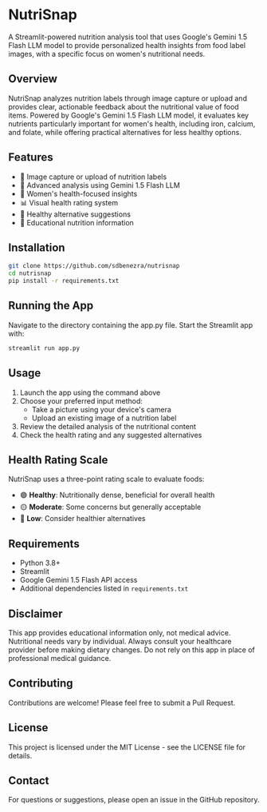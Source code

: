 # NutriSnap

A Streamlit-powered nutrition analysis tool that uses Google's Gemini 1.5 Flash LLM model to provide personalized health insights from food label images, with a specific focus on women's nutritional needs.

## Overview

NutriSnap analyzes nutrition labels through image capture or upload and provides clear, actionable feedback about the nutritional value of food items. Powered by Google's Gemini 1.5 Flash LLM model, it evaluates key nutrients particularly important for women's health, including iron, calcium, and folate, while offering practical alternatives for less healthy options.

## Features

- 📸 Image capture or upload of nutrition labels
- 🤖 Advanced analysis using Gemini 1.5 Flash LLM
- 👩 Women's health-focused insights
- 📊 Visual health rating system
- 🔄 Healthy alternative suggestions
- 📝 Educational nutrition information

## Installation

```bash
git clone https://github.com/sdbenezra/nutrisnap
cd nutrisnap
pip install -r requirements.txt
```

## Running the App

Navigate to the directory containing the app.py file.
Start the Streamlit app with:
```bash
streamlit run app.py
```

## Usage

1. Launch the app using the command above
2. Choose your preferred input method:
   - Take a picture using your device's camera
   - Upload an existing image of a nutrition label
3. Review the detailed analysis of the nutritional content
4. Check the health rating and any suggested alternatives

## Health Rating Scale

NutriSnap uses a three-point rating scale to evaluate foods:
- 🟢 **Healthy**: Nutritionally dense, beneficial for overall health
- 🟡 **Moderate**: Some concerns but generally acceptable
- 🔴 **Low**: Consider healthier alternatives

## Requirements

- Python 3.8+
- Streamlit
- Google Gemini 1.5 Flash API access
- Additional dependencies listed in `requirements.txt`

## Disclaimer

This app provides educational information only, not medical advice. Nutritional needs vary by individual. Always consult your healthcare provider before making dietary changes. Do not rely on this app in place of professional medical guidance.

## Contributing

Contributions are welcome! Please feel free to submit a Pull Request.

## License

This project is licensed under the MIT License - see the LICENSE file for details.

## Contact

For questions or suggestions, please open an issue in the GitHub repository.
